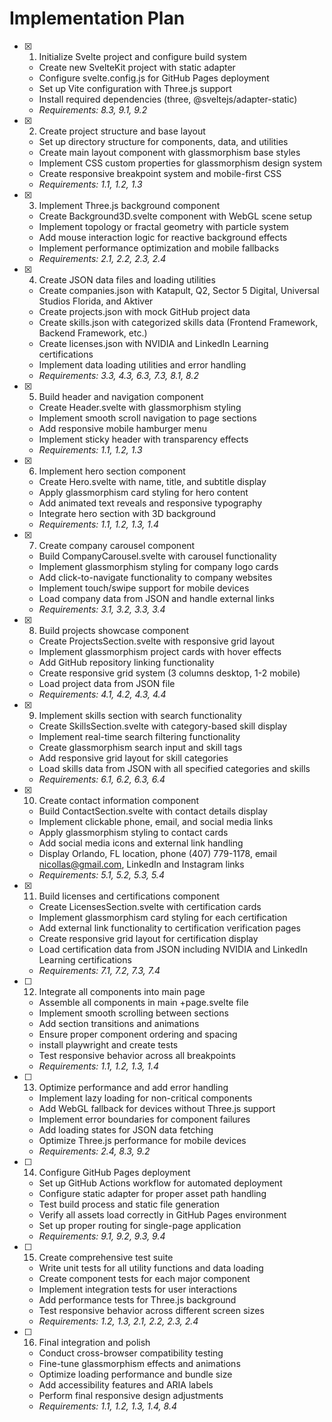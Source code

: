 # Implementation Plan

- [x] 1. Initialize Svelte project and configure build system
  - Create new SvelteKit project with static adapter
  - Configure svelte.config.js for GitHub Pages deployment
  - Set up Vite configuration with Three.js support
  - Install required dependencies (three, @sveltejs/adapter-static)
  - _Requirements: 8.3, 9.1, 9.2_

- [x] 2. Create project structure and base layout
  - Set up directory structure for components, data, and utilities
  - Create main layout component with glassmorphism base styles
  - Implement CSS custom properties for glassmorphism design system
  - Create responsive breakpoint system and mobile-first CSS
  - _Requirements: 1.1, 1.2, 1.3_

- [x] 3. Implement Three.js background component
  - Create Background3D.svelte component with WebGL scene setup
  - Implement topology or fractal geometry with particle system
  - Add mouse interaction logic for reactive background effects
  - Implement performance optimization and mobile fallbacks
  - _Requirements: 2.1, 2.2, 2.3, 2.4_

- [x] 4. Create JSON data files and loading utilities
  - Create companies.json with Katapult, Q2, Sector 5 Digital, Universal Studios Florida, and Aktiver
  - Create projects.json with mock GitHub project data
  - Create skills.json with categorized skills data (Frontend Framework, Backend Framework, etc.)
  - Create licenses.json with NVIDIA and LinkedIn Learning certifications
  - Implement data loading utilities and error handling
  - _Requirements: 3.3, 4.3, 6.3, 7.3, 8.1, 8.2_

- [x] 5. Build header and navigation component
  - Create Header.svelte with glassmorphism styling
  - Implement smooth scroll navigation to page sections
  - Add responsive mobile hamburger menu
  - Implement sticky header with transparency effects
  - _Requirements: 1.1, 1.2, 1.3_

- [x] 6. Implement hero section component
  - Create Hero.svelte with name, title, and subtitle display
  - Apply glassmorphism card styling for hero content
  - Add animated text reveals and responsive typography
  - Integrate hero section with 3D background
  - _Requirements: 1.1, 1.2, 1.3, 1.4_

- [x] 7. Create company carousel component
  - Build CompanyCarousel.svelte with carousel functionality
  - Implement glassmorphism styling for company logo cards
  - Add click-to-navigate functionality to company websites
  - Implement touch/swipe support for mobile devices
  - Load company data from JSON and handle external links
  - _Requirements: 3.1, 3.2, 3.3, 3.4_

- [x] 8. Build projects showcase component
  - Create ProjectsSection.svelte with responsive grid layout
  - Implement glassmorphism project cards with hover effects
  - Add GitHub repository linking functionality
  - Create responsive grid system (3 columns desktop, 1-2 mobile)
  - Load project data from JSON file
  - _Requirements: 4.1, 4.2, 4.3, 4.4_

- [x] 9. Implement skills section with search functionality
  - Create SkillsSection.svelte with category-based skill display
  - Implement real-time search filtering functionality
  - Create glassmorphism search input and skill tags
  - Add responsive grid layout for skill categories
  - Load skills data from JSON with all specified categories and skills
  - _Requirements: 6.1, 6.2, 6.3, 6.4_

- [x] 10. Create contact information component
  - Build ContactSection.svelte with contact details display
  - Implement clickable phone, email, and social media links
  - Apply glassmorphism styling to contact cards
  - Add social media icons and external link handling
  - Display Orlando, FL location, phone (407) 779-1178, email nicollas@gmail.com, LinkedIn and Instagram links
  - _Requirements: 5.1, 5.2, 5.3, 5.4_

- [x] 11. Build licenses and certifications component
  - Create LicensesSection.svelte with certification cards
  - Implement glassmorphism card styling for each certification
  - Add external link functionality to certification verification pages
  - Create responsive grid layout for certification display
  - Load certification data from JSON including NVIDIA and LinkedIn Learning certifications
  - _Requirements: 7.1, 7.2, 7.3, 7.4_

- [ ] 12. Integrate all components into main page
  - Assemble all components in main +page.svelte file
  - Implement smooth scrolling between sections
  - Add section transitions and animations
  - Ensure proper component ordering and spacing
  - install playwright and create tests
  - Test responsive behavior across all breakpoints
  - _Requirements: 1.1, 1.2, 1.3, 1.4_

- [ ] 13. Optimize performance and add error handling
  - Implement lazy loading for non-critical components
  - Add WebGL fallback for devices without Three.js support
  - Implement error boundaries for component failures
  - Add loading states for JSON data fetching
  - Optimize Three.js performance for mobile devices
  - _Requirements: 2.4, 8.3, 9.2_

- [ ] 14. Configure GitHub Pages deployment
  - Set up GitHub Actions workflow for automated deployment
  - Configure static adapter for proper asset path handling
  - Test build process and static file generation
  - Verify all assets load correctly in GitHub Pages environment
  - Set up proper routing for single-page application
  - _Requirements: 9.1, 9.2, 9.3, 9.4_

- [ ] 15. Create comprehensive test suite
  - Write unit tests for all utility functions and data loading
  - Create component tests for each major component
  - Implement integration tests for user interactions
  - Add performance tests for Three.js background
  - Test responsive behavior across different screen sizes
  - _Requirements: 1.2, 1.3, 2.1, 2.2, 2.3, 2.4_

- [ ] 16. Final integration and polish
  - Conduct cross-browser compatibility testing
  - Fine-tune glassmorphism effects and animations
  - Optimize loading performance and bundle size
  - Add accessibility features and ARIA labels
  - Perform final responsive design adjustments
  - _Requirements: 1.1, 1.2, 1.3, 1.4, 8.4_